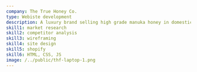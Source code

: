 ```yaml
---
company: The True Honey Co.
type: Webiste development
description: A luxury brand selling high grade manuka honey in domestic and international markets. They required a website refresh and migration to Shopify
skill1: market research
skill2: competitor analysis
skill3: wireframing
skill4: site design
skill5: shopify
skill6: HTML, CSS, JS
image: /../public/thf-laptop-1.png
---
```

